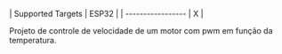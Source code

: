 | Supported Targets | ESP32 |
| ----------------- | X | 


Projeto de controle de velocidade de um motor com pwm em função da temperatura.
